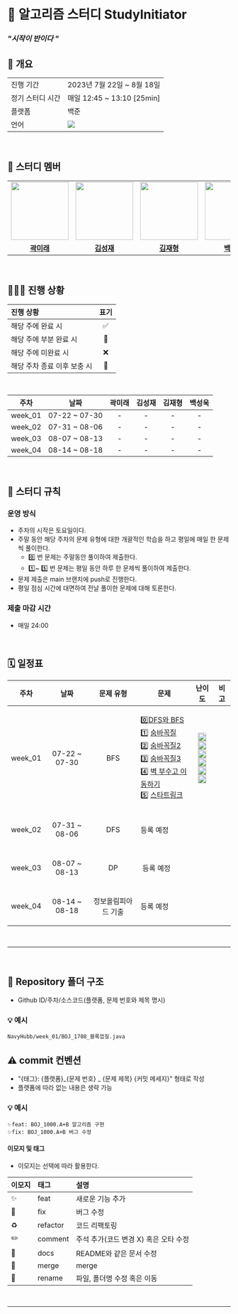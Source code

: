 # 💪 알고리즘 스터디 StudyInitiator 
### _"시작이 반이다 "_

## 📇 개요
<table>
  <tr>
    <td>진행 기간</td>
    <td>2023년 7월 22일 ~ 8월 18일 </td>
  </tr>
  
  <tr>
    <td>정기 스터디 시간</td>
    <td>매일 12:45 ~ 13:10 [25min]</td>
  </tr>
  <tr>
    <td>플랫폼</td>
    <td>백준</td>
  </tr>
  <tr>
    <td>언어</td>
    <td><img src="https://img.shields.io/badge/Java-007396.svg?&style=for-the-badge&logo=Java&logoColor=white">
  </tr>
</table>

<br/>

## 🌈 스터디 멤버

<table>
 <tr>
    <td align="center"><img src="https://avatars.githubusercontent.com/u/62375220?v=4" width="130px;" alt=""></td>
    <td align="center"><img src="https://avatars.githubusercontent.com/u/101810007?v=4" width="130px;" alt=""></td>
    <td align="center"><img src="https://avatars.githubusercontent.com/u/111674020?v=4" width="130px;" alt=""></td>
    <td align="center"><img src="https://avatars.githubusercontent.com/u/48309725?v=4" width="130px;" alt=""></td>
  </tr>
  <tr>
    <td align="center"><a href="https://github.com/miraekwak"><b>곽미래</b></a></td>
    <td align="center"><a href="https://github.com/NavyHubb"><b>김성재</b></a></td>
    <td align="center"><a href="https://github.com/truningkick"><b>김재형</b></a></td>
    <td align="center"><a href="https://github.com/b9s2w6"><b>백성욱</b></a></td>
  </tr>
</table>

<br/>

## 🧑🏻‍💻 진행 상황

| 진행 상황            | 표기 |
|:-----------------|:--:|
| 해당 주에 완료 시       | ✅  |
| 해당 주에 부분 완료 시    | 🔢 |
| 해당 주에 미완료 시      | ❌  |
| 해당 주차 종료 이후 보충 시 | 🔺 |

<br>

|   주차    |      날짜       | 곽미래 | 김성재 | 김재형 | 백성욱 | 
|:-------:|:-------------:|:---:|:---:|:---:|:---:|
| week_01 | 07-22 ~ 07-30 |  -  |  -  |  -  |  -  |
| week_02 | 07-31 ~ 08-06 |  -  |  -  |  -  |  -  | 
| week_03 | 08-07 ~ 08-13 |  -  |  -  |  -  |  -  | 
| week_04 | 08-14 ~ 08-18 |  -  |  -  |  -  |  -  | 



<br/>

## 📌 스터디 규칙

### 운영 방식
- 주차의 시작은 토요일이다.
- 주말 동안 해당 주차의 문제 유형에 대한 개괄적인 학습을 하고 평일에 매일 한 문제씩 풀이한다.
  - 0️⃣ 번 문제는 주말동안 풀이하여 제출한다.
  - 1️⃣~ 5️⃣ 번 문제는 평일 동안 하루 한 문제씩 풀이하여 제출한다.
- 문제 제출은 main 브랜치에 push로 진행한다.
- 평일 점심 시간에 대면하여 전날 풀이한 문제에 대해 토론한다.

### 제출 마감 시간

- 매일 24:00

<br/>

## 🗓 일정표

| 주차 | 날짜 |   문제 유형    |                                                                                                                                                                                문제                                                                                                                                                                                |                                                                                                                                                                                                                                                                              난이도                                                                                                                                                                                                                                                                               | 비고 |
|:---:|:---:|:----------:|:----------------------------------------------------------------------------------------------------------------------------------------------------------------------------------------------------------------------------------------------------------------------------------------------------------------------------------------------------------------:|:--------------------------------------------------------------------------------------------------------------------------------------------------------------------------------------------------------------------------------------------------------------------------------------------------------------------------------------------------------------------------------------------------------------------------------------------------------------------------------------------------------------------------------------------------------------:|:---:|
| week_01 | 07-22 ~ 07-30 |    BFS     | <p align=left> 0️⃣[DFS와 BFS](https://www.acmicpc.net/problem/1260) <br> 1️⃣ [숨바꼭질](https://www.acmicpc.net/problem/1697) <br> 2️⃣ [숨바꼭질2](https://www.acmicpc.net/problem/12851) <br> 3️⃣ [숨바꼭질3](https://www.acmicpc.net/problem/13549) <br> 4️⃣ [벽 부수고 이동하기](https://www.acmicpc.net/problem/2206) <br> 5️⃣ [스타트링크](https://www.acmicpc.net/problem/5014) </p> | <img height="19px" src="https://d2gd6pc034wcta.cloudfront.net/tier/9.svg"/> <br> <img height="19px" src="https://d2gd6pc034wcta.cloudfront.net/tier/10.svg"/> <br> <img height="19px" src="https://d2gd6pc034wcta.cloudfront.net/tier/12.svg"/> <br> <img height="19px" src="https://d2gd6pc034wcta.cloudfront.net/tier/11.svg"/> <br> <img height="19px" src="https://d2gd6pc034wcta.cloudfront.net/tier/13.svg"/> <br> <img height="19px" src="https://d2gd6pc034wcta.cloudfront.net/tier/10.svg"/> | <br><br><br><br> |
| week_02 | 07-31 ~ 08-06 |    DFS     |                                                                                                                                                                       <p align=left> 등록 예정                                                                                                                                                                       |                                                                            | <br><br><br><br> |
| week_03 | 08-07 ~ 08-13 |     DP     |                                                                                                                                                                         <p align=left> ️  등록 예정                                                                                                                                                                       |                                                                                           | <br><br><br><br> |
| week_04 | 08-14 ~ 08-18 | 정보올림피아드 기출 |                                                                                                                                                                          <p align=left>         등록 예정                                                                                                                                                                 |                                                                                           | <br><br><br><br> |

<br/>

---
<br/>

## 📁 Repository 폴더 구조

- Github ID/주차/소스코드(플랫폼, 문제 번호와 제목 명시)

### 💡 예시

`NavyHubb/week_01/BOJ_1708_블록껍질.java`
<br/>

## ⚠️ commit 컨벤션

- "{태그}: {플랫폼}_{문제 번호} _ {문제 제목} {커밋 메세지}" 형태로 작성
- 플랫폼에 따라 없는 내용은 생략 가능

### 💡 예시

`✨feat: BOJ_1000.A+B 알고리즘 구현`<br/>
`✨fix: BOJ_1000.A+B 버그 수정`

#### 이모지 및 태그

- 이모지는 선택에 따라 활용한다.

| 이모지 | 태그       | 설명                      |
|:----|:---------|:------------------------|
| ✨   | feat     | 새로운 기능 추가               |
| 🐛  | fix      | 버그 수정                   |
| ♻️  | refactor | 코드 리팩토링                 |
| ✏️  | comment  | 주석 추가(코드 변경 X) 혹은 오타 수정 |
| 📝  | docs     | README와 같은 문서 수정        |
| 🔀  | merge    | merge                   |
| 🚚  | rename   | 파일, 폴더명 수정 혹은 이동        |

<br/>

---